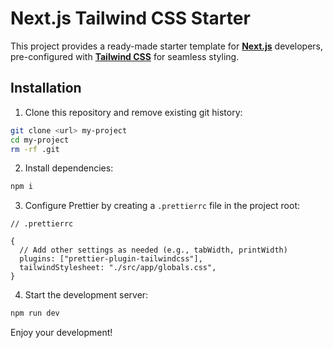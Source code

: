 # Next.js Tailwind CSS Starter

This project provides a ready-made starter template for [**Next.js**](https://nextjs.org/docs) developers, pre-configured with [**Tailwind CSS**](https://tailwindcss.com/docs/) for seamless styling.

## Installation

1. Clone this repository and remove existing git history:

```bash
git clone <url> my-project
cd my-project
rm -rf .git
```

2. Install dependencies:

```bash
npm i
```

3. Configure Prettier by creating a `.prettierrc` file in the project root:

```json5
// .prettierrc

{
  // Add other settings as needed (e.g., tabWidth, printWidth)
  plugins: ["prettier-plugin-tailwindcss"],
  tailwindStylesheet: "./src/app/globals.css",
}
```

4. Start the development server:

```bash
npm run dev
```

Enjoy your development!
